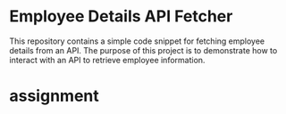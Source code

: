 # Employee Details API Fetcher

This repository contains a simple code snippet for fetching employee details from an API. 
The purpose of this project is to demonstrate how to interact with an API to retrieve employee information.

# assignment
